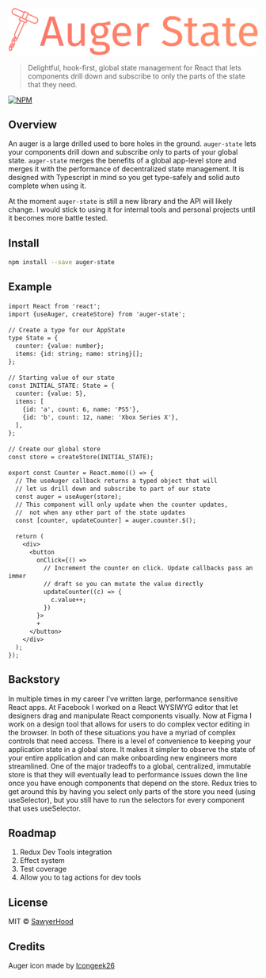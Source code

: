 ![auger-state logo](./logo.svg)

> Delightful, hook-first, global state management for React that lets components drill down and subscribe to only the parts of the state that they need.

[![NPM](https://img.shields.io/npm/v/auger-state.svg)](https://www.npmjs.com/package/auger-state)

## Overview

An auger is a large drilled used to bore holes in the ground. `auger-state` lets your components drill down and subscribe only to parts of your global state. `auger-state` merges the benefits of a global app-level store and merges it with the performance of decentralized state management. It is designed with Typescript in mind so you get type-safely and solid auto complete when using it.

At the moment `auger-state` is still a new library and the API will likely change. I would stick to using it for internal tools and personal projects until it becomes more battle tested.

## Install

```bash
npm install --save auger-state
```

## Example

```tsx
import React from 'react';
import {useAuger, createStore} from 'auger-state';

// Create a type for our AppState
type State = {
  counter: {value: number};
  items: {id: string; name: string}[];
};

// Starting value of our state
const INITIAL_STATE: State = {
  counter: {value: 5},
  items: [
    {id: 'a', count: 6, name: 'PS5'},
    {id: 'b', count: 12, name: 'Xbox Series X'},
  ],
};

// Create our global store
const store = createStore(INITIAL_STATE);

export const Counter = React.memo(() => {
  // The useAuger callback returns a typed object that will
  // let us drill down and subscribe to part of our state
  const auger = useAuger(store);
  // This component will only update when the counter updates,
  //  not when any other part of the state updates
  const [counter, updateCounter] = auger.counter.$();

  return (
    <div>
      <button
        onClick={() =>
          // Increment the counter on click. Update callbacks pass an immer
          // draft so you can mutate the value directly
          updateCounter((c) => {
            c.value++;
          })
        }>
        +
      </button>
    </div>
  );
});
```

## Backstory

In multiple times in my career I've written large, performance sensitive React apps. At Facebook I worked on a React WYSIWYG editor that let designers drag and manipulate React components visually. Now at Figma I work on a design tool that allows for users to do complex vector editing in the browser. In both of these situations you have a myriad of complex controls that need access. There is a level of convenience to keeping your application state in a global store. It makes it simpler to observe the state of your entire application and can make onboarding new engineers more streamlined. One of the major tradeoffs to a global, centralized, immutable store is that they will eventually lead to performance issues down the line once you have enough components that depend on the store. Redux tries to get around this by having you select only parts of the store you need (using useSelector), but you still have to run the selectors for every component that uses useSelector.

## Roadmap

1. Redux Dev Tools integration
2. Effect system
3. Test coverage
4. Allow you to tag actions for dev tools

## License

MIT © [SawyerHood](https://github.com/SawyerHood)

## Credits

Auger icon made by [Icongeek26](https://www.flaticon.com/authors/icongeek26)
